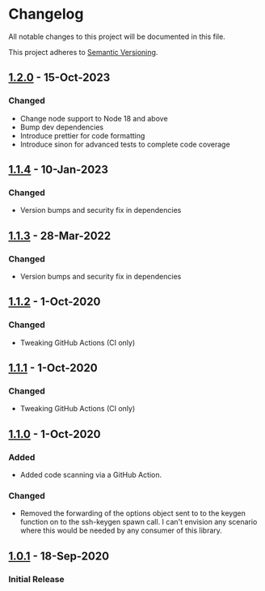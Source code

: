 # Changelog

All notable changes to this project will be documented in this file.

This project adheres to [Semantic Versioning](https://semver.org/spec/v2.0.0.html).

## [1.2.0] - 15-Oct-2023

### Changed

- Change node support to Node 18 and above
- Bump dev dependencies
- Introduce prettier for code formatting
- Introduce sinon for advanced tests to complete code coverage

## [1.1.4] - 10-Jan-2023

### Changed
- Version bumps and security fix in dependencies

## [1.1.3] - 28-Mar-2022

### Changed
- Version bumps and security fix in dependencies

## [1.1.2] - 1-Oct-2020

### Changed
- Tweaking GitHub Actions (CI only)

## [1.1.1] - 1-Oct-2020

### Changed
- Tweaking GitHub Actions (CI only)

## [1.1.0] - 1-Oct-2020

### Added

- Added code scanning via a GitHub Action.

### Changed
- Removed the forwarding of the options object sent to to the keygen function on to the ssh-keygen spawn call.  I can't envision any scenario where this would be needed by any consumer of this library.

## [1.0.1] - 18-Sep-2020

### Initial Release

[1.2.0]: https://github.com/AndrewLane/ssh-keygen2/compare/v1.1.4...v1.2.0
[1.1.4]: https://github.com/AndrewLane/ssh-keygen2/compare/v1.1.3...v1.1.4
[1.1.3]: https://github.com/AndrewLane/ssh-keygen2/compare/v1.1.2...v1.1.3
[1.1.2]: https://github.com/AndrewLane/ssh-keygen2/compare/v1.1.1...v1.1.2
[1.1.1]: https://github.com/AndrewLane/ssh-keygen2/compare/v1.1.0...v1.1.1
[1.1.0]: https://github.com/AndrewLane/ssh-keygen2/compare/v1.0.1...v1.1.0
[1.0.1]: https://github.com/AndrewLane/ssh-keygen2/releases/tag/v1.0.1
